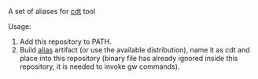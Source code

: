 A set of aliases for [cdt](https://github.com/criteo/command-launcher) tool

Usage:

1. Add this repository to PATH.
2. Build [alias](https://github.com/yantonov/alias) artifact (or use the available distribution),
name it as cdt and place into this repository (binary file has already ignored inside this repository, it is needed to invoke gw commands).

